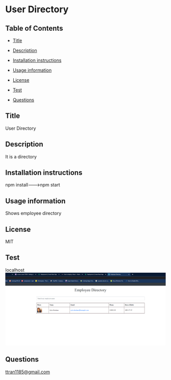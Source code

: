 # User Directory


  ## Table of Contents
  * [Title](#title)
  * [Description](#description)
  * [Installation instructions](#installation)
  * [Usage information](#usage)
  * [License](#license)
  * [Test](#test)

  * [Questions](#questions)
  
  ## Title
  User Directory
  ## Description
  It is a directory
  ## Installation instructions
  npm install--->npm start
  ## Usage information
  Shows employee directory
  ## License
  MIT
  ## Test
  localhost
 ![Demo](/Capture.png)
  ## Questions
  ttran1185@gmail.com



